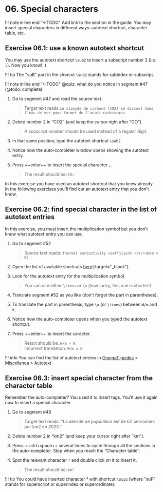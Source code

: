 # 06. Special characters

!!! note inline end "←TODO"
	Add link to the section in the guide.
You may insert special characters in different ways: autotext shortcut, character table, etc.

## Exercise 06.1: use a known autotext shortcut

You may use the autotext shortcut `\sub2` to insert a subscript number 2 (i.e. `₂`). Now you know! :)

!!! tip
	The "suB" part in the shorcut `\sub2` stands for subindex or subscript.


<!-- @todo: add "subindex" and "superindex" to cheatsheet -->

!!! note inline end "←TODO"
	 @quiz: what do you notice in segment #47 (@todo: complete)
1. Go to segment #47 and read the source text.

	> Target text reads `Le dioxyde de carbone (CO2) se dissout dans l'eau de mer pour former de l'acide carbonique.`

2. Delete number 2 in “CO2” (and keep the cursor right after "CO").

	> A subscript number should be used instead of a regular digit.

3. In that same position, type the autotext shortcut `\sub2`
3. Notice how the auto-completer window opens showing the autotext entry.
4. Press ++enter++ to insert the special character `₂`.
	
	> The result should be: `CO₂`

In this exercise you have used an autotext shortcut that you knew already. In the following exercises you'll find out an autotext entry that you don't know.


## Exercise 06.2: find special character in the list of autotext entries

In this exercise, you must insert the multiplication symbol but you don't know what autotext entry you can use. 

1. Go to segment #52
	
	> Source text reads: `Thermal conductivity coefficient <br/>(W/m × K)`

2. Open the list of available shortcuts [here](../../misc/autotext/){:target="_blank"}.
3. Look for the autotext entry for the multiplication symbol.

	> You can use either `\times` or `\x` (how lucky, this one is shorter!)

4. Translate segment #52 as you like (don't forget the part in parentheses).
5. To translate the part in parenthesis, type `\x` (or `\times`) between `W/m` and `K`.
<!-- 5. In segment #52, remove the regular “x” in the formula and insert the autotext corresponding to the multiplication symbol, i.e. \times or \x. -->
6. Notice how the auto-completer opens when you typed the autotext shortcut.
7. Press ++enter++ to insert the caracter.

	> Result should be: `W/m × K`  
	> Incorrect translation: `W/m x K`

!!! info
	You can find the list of autotext entries in [OmegaT guides](../../) > [Miscellanea](../../misc/) > [Autotext](../../misc/autotext/)

## Exercise 06.3: insert special character from the character table

Remember the auto-completer? You used it to insert tags. You'll use it again now to insert a special character.

1. Go to segment #49 

	> Target text reads: “La densité de population est de 62 personnes par km2 en 2023.”

2. Delete number 2 in “km2” (and keep your cursor right after “km”).
3. Press ++ctrl+space++ several times to cycle through all the sections in the auto-completer. Stop when you reach the “Character table”.
4. Spot the relevant character `²` and double click on it to insert it.
	
	> The result should be: `km²`

!!! tip 
	You could have inserted character ² with shortcut `\sup2` (where "suP" stands for superscript or superindex or superordinate).

<!-- @todo: add to the guides: if you find the character table handy but it does not contain ghe charcter you need to insert, you can let us know through the Helpdesk and we'll add it there for you -->
